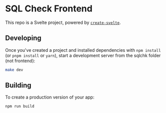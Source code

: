 # SQL Check Frontend

This repo is a Svelte project, powered by [`create-svelte`](https://github.com/sveltejs/kit/tree/main/packages/create-svelte).

## Developing

Once you've created a project and installed dependencies with `npm install` (or `pnpm install` or `yarn`), start a development server from the sqlchk folder (not frontend):

```bash
make dev
```

## Building

To create a production version of your app:

```bash
npm run build
```

